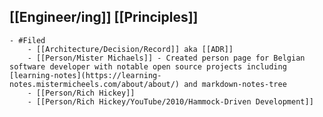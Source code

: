 ## [[Engineer/ing]] [[Principles]]
	- #Filed
		- [[Architecture/Decision/Record]] aka [[ADR]]
		- [[Person/Mister Michaels]] - Created person page for Belgian software developer with notable open source projects including [learning-notes](https://learning-notes.mistermicheels.com/about/about/) and markdown-notes-tree
		- [[Person/Rich Hickey]]
		- [[Person/Rich Hickey/YouTube/2010/Hammock-Driven Development]]